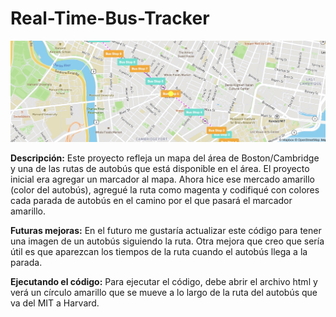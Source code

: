# Real-Time-Bus-Tracker
<img src="BusMap.jpg" alt="Real-Time Bus Tracker">

**Descripción:** Este proyecto refleja un mapa del área de Boston/Cambridge y una de las rutas de autobús que está disponible en el área. El proyecto inicial era agregar un marcador al mapa. Ahora hice ese mercado amarillo (color del autobús), agregué la ruta como magenta y codifiqué con colores cada parada de autobús en el camino por el que pasará el marcador amarillo.

**Futuras mejoras:** En el futuro me gustaría actualizar este código para tener una imagen de un autobús siguiendo la ruta. Otra mejora que creo que sería útil es que aparezcan los tiempos de la ruta cuando el autobús llega a la parada.

**Ejecutando el código:** Para ejecutar el código, debe abrir el archivo html y verá un círculo amarillo que se mueve a lo largo de la ruta del autobús que va del MIT a Harvard.
